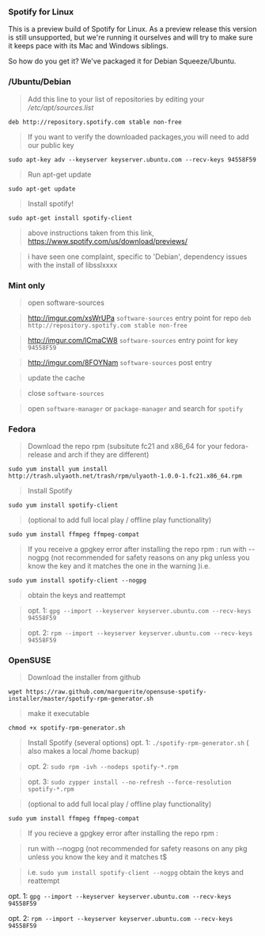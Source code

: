 ### Spotify for Linux 
This is a preview build of Spotify for Linux. As a preview release this version is still unsupported, but we're running it ourselves and will try to make sure it keeps pace with its Mac and Windows siblings.

So how do you get it? We've packaged it for Debian Squeeze/Ubuntu.

### /Ubuntu/Debian 
>Add this line to your list of repositories by editing your _/etc/apt/sources.list_

`deb http://repository.spotify.com stable non-free`

>If you want to verify the downloaded packages,you will need to add our public key

`sudo apt-key adv --keyserver keyserver.ubuntu.com --recv-keys 94558F59`

>Run apt-get update

`sudo apt-get update`

>Install spotify!

`sudo apt-get install spotify-client`

>above instructions taken from this link, https://www.spotify.com/us/download/previews/

>i have seen one complaint, specific to 'Debian', dependency issues with the install of libsslxxxx

### Mint only
> open software-sources

> http://imgur.com/xsWrUPa `software-sources` entry point for repo `deb http://repository.spotify.com stable non-free`

> http://imgur.com/lCmaCW8 `software-sources` entry point for key `94558F59`

> http://imgur.com/8FOYNam `software-sources` post entry

> update the cache

> close `software-sources`

> open `software-manager` or `package-manager` and search for `spotify` 


### Fedora
> Download the repo rpm  (subsitute  fc21 and x86_64 for your fedora-release and arch if they are different)

`sudo yum install yum install http://trash.ulyaoth.net/trash/rpm/ulyaoth-1.0.0-1.fc21.x86_64.rpm `

>Install Spotify

`sudo yum install spotify-client `

> (optional to add full local play / offline play functionality)

`sudo yum install ffmpeg ffmpeg-compat `

> If you receive a gpgkey error after installing the repo rpm :
> run with --nogpg (not recommended for safety reasons  on any pkg unless you know the key and it matches the one in the warning )i.e.  

`sudo yum install spotify-client --nogpg `

> obtain the keys and reattempt

> opt. 1: `gpg --import --keyserver keyserver.ubuntu.com --recv-keys 94558F59`

> opt. 2: `rpm --import --keyserver keyserver.ubuntu.com --recv-keys 94558F59`


### OpenSUSE

> Download the installer from github

`wget https://raw.github.com/marguerite/opensuse-spotify-installer/master/spotify-rpm-generator.sh`

> make it executable

`chmod +x spotify-rpm-generator.sh `

> Install Spotify (several options)
> opt. 1: `./spotify-rpm-generator.sh` ( also makes a local /home backup)

> opt. 2: `sudo rpm -ivh --nodeps spotify-*.rpm`

> opt. 3: `sudo zypper install --no-refresh --force-resolution spotify-*.rpm`
 
> (optional to add full local play / offline play functionality)

`sudo yum install ffmpeg ffmpeg-compat`

> If you recieve a gpgkey error after installing the repo rpm :

> run with --nogpg (not recommended for safety reasons  on any pkg unless you know the key and it matches t$

> i.e.  `sudo yum install spotify-client --nogpg`
> obtain the keys and reattempt

opt. 1: `gpg --import --keyserver keyserver.ubuntu.com --recv-keys 94558F59`

opt. 2: `rpm --import --keyserver keyserver.ubuntu.com --recv-keys 94558F59`
